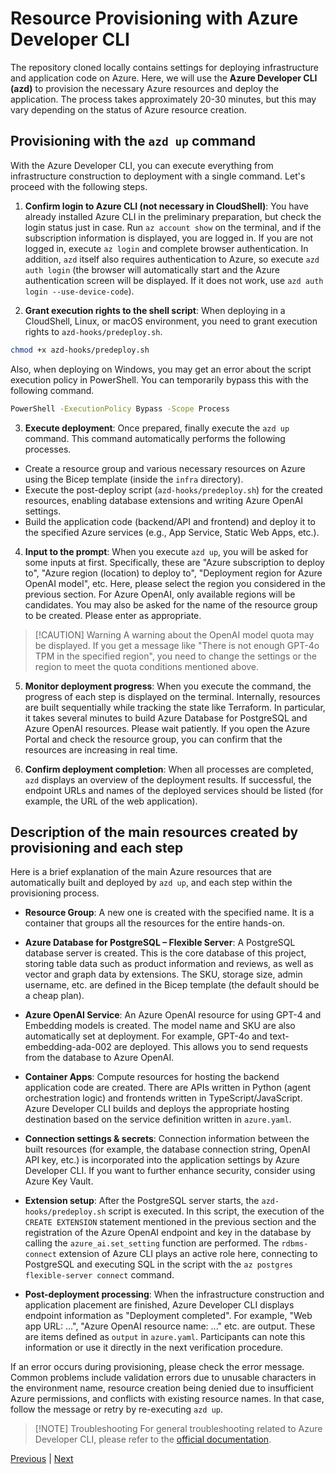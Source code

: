 # Resource Provisioning with Azure Developer CLI

The repository cloned locally contains settings for deploying infrastructure and application code on Azure. Here, we will use the **Azure Developer CLI (azd)** to provision the necessary Azure resources and deploy the application. The process takes approximately 20-30 minutes, but this may vary depending on the status of Azure resource creation.

## Provisioning with the `azd up` command

With the Azure Developer CLI, you can execute everything from infrastructure construction to deployment with a single command. Let's proceed with the following steps.

1. **Confirm login to Azure CLI (not necessary in CloudShell)**: You have already installed Azure CLI in the preliminary preparation, but check the login status just in case. Run `az account show` on the terminal, and if the subscription information is displayed, you are logged in. If you are not logged in, execute `az login` and complete browser authentication. In addition, `azd` itself also requires authentication to Azure, so execute `azd auth login` (the browser will automatically start and the Azure authentication screen will be displayed. If it does not work, use `azd auth login --use-device-code`).

2. **Grant execution rights to the shell script**: When deploying in a CloudShell, Linux, or macOS environment, you need to grant execution rights to `azd-hooks/predeploy.sh`.

```sh
chmod +x azd-hooks/predeploy.sh
```

Also, when deploying on Windows, you may get an error about the script execution policy in PowerShell. You can temporarily bypass this with the following command.

```sh
PowerShell -ExecutionPolicy Bypass -Scope Process
```

3. **Execute deployment**: Once prepared, finally execute the `azd up` command. This command automatically performs the following processes.

- Create a resource group and various necessary resources on Azure using the Bicep template (inside the `infra` directory).
- Execute the post-deploy script (`azd-hooks/predeploy.sh`) for the created resources, enabling database extensions and writing Azure OpenAI settings.
- Build the application code (backend/API and frontend) and deploy it to the specified Azure services (e.g., App Service, Static Web Apps, etc.).

4. **Input to the prompt**: When you execute `azd up`, you will be asked for some inputs at first. Specifically, these are "Azure subscription to deploy to", "Azure region (location) to deploy to", "Deployment region for Azure OpenAI model", etc. Here, please select the region you considered in the previous section. For Azure OpenAI, only available regions will be candidates. You may also be asked for the name of the resource group to be created. Please enter as appropriate.

> [!CAUTION] Warning
> A warning about the OpenAI model quota may be displayed. If you get a message like "There is not enough GPT-4o TPM in the specified region", you need to change the settings or the region to meet the quota conditions mentioned above.

5. **Monitor deployment progress**: When you execute the command, the progress of each step is displayed on the terminal. Internally, resources are built sequentially while tracking the state like Terraform. In particular, it takes several minutes to build Azure Database for PostgreSQL and Azure OpenAI resources. Please wait patiently. If you open the Azure Portal and check the resource group, you can confirm that the resources are increasing in real time.

6. **Confirm deployment completion**: When all processes are completed, `azd` displays an overview of the deployment results. If successful, the endpoint URLs and names of the deployed services should be listed (for example, the URL of the web application).

## Description of the main resources created by provisioning and each step

Here is a brief explanation of the main Azure resources that are automatically built and deployed by `azd up`, and each step within the provisioning process.

- **Resource Group**: A new one is created with the specified name. It is a container that groups all the resources for the entire hands-on.

- **Azure Database for PostgreSQL – Flexible Server**: A PostgreSQL database server is created. This is the core database of this project, storing table data such as product information and reviews, as well as vector and graph data by extensions. The SKU, storage size, admin username, etc. are defined in the Bicep template (the default should be a cheap plan).

- **Azure OpenAI Service**: An Azure OpenAI resource for using GPT-4 and Embedding models is created. The model name and SKU are also automatically set at deployment. For example, GPT-4o and text-embedding-ada-002 are deployed. This allows you to send requests from the database to Azure OpenAI.

- **Container Apps**: Compute resources for hosting the backend application code are created. There are APIs written in Python (agent orchestration logic) and frontends written in TypeScript/JavaScript. Azure Developer CLI builds and deploys the appropriate hosting destination based on the service definition written in `azure.yaml`.

- **Connection settings & secrets**: Connection information between the built resources (for example, the database connection string, OpenAI API key, etc.) is incorporated into the application settings by Azure Developer CLI. If you want to further enhance security, consider using Azure Key Vault.

- **Extension setup**: After the PostgreSQL server starts, the `azd-hooks/predeploy.sh` script is executed. In this script, the execution of the `CREATE EXTENSION` statement mentioned in the previous section and the registration of the Azure OpenAI endpoint and key in the database by calling the `azure_ai.set_setting` function are performed. The `rdbms-connect` extension of Azure CLI plays an active role here, connecting to PostgreSQL and executing SQL in the script with the `az postgres flexible-server connect` command.

- **Post-deployment processing**: When the infrastructure construction and application placement are finished, Azure Developer CLI displays endpoint information as "Deployment completed". For example, "Web app URL: ...", "Azure OpenAI resource name: ..." etc. are output. These are items defined as `output` in `azure.yaml`. Participants can note this information or use it directly in the next verification procedure.

If an error occurs during provisioning, please check the error message. Common problems include validation errors due to unusable characters in the environment name, resource creation being denied due to insufficient Azure permissions, and conflicts with existing resource names. In that case, follow the message or retry by re-executing `azd up`.

> [!NOTE] Troubleshooting
> For general troubleshooting related to Azure Developer CLI, please refer to the [official documentation](https://github.com/Azure-Samples/postgres-agentic-shop).

[Previous](04-Repository.md) | [Next](06-Post-provisioning.md)